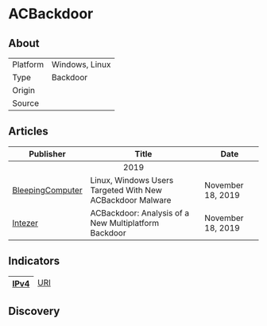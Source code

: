 <h1>ACBackdoor</h1>

<h2>About</h2>
<table>
  <tr>
    <td>Platform</td>
    <td>Windows, Linux</td>
  </tr>
  <tr>
    <td>Type</td>
    <td>Backdoor</td>
  </tr>
  <tr>
    <td>Origin</td>
    <td></td>
  </tr>
  <tr>
    <td>Source</td>
    <td>
      <a href=""></a>
    </td>
  </tr>
</table>

<h2>Articles</h2>
<table>
  <thead>
    <tr>
      <th>Publisher</th>
      <th>Title</th>
      <th>Date</th>
    </tr>
  </thead>
  <tbody>
    <tr>
      <td colspan="100" align="center">2019</td>
    </tr>
    <tr>
      <td>
        <a href="https://www.bleepingcomputer.com/news/security/linux-windows-users-targeted-with-new-acbackdoor-malware/">BleepingComputer</a>
      </td>
      <td>Linux, Windows Users Targeted With New ACBackdoor Malware</td>
      <td>November 18, 2019</td>
    </tr>
    <tr>
      <td>
        <a href="https://intezer.com/blog/acbackdoor-analysis-of-a-new-multiplatform-backdoor/">Intezer</a>
      </td>
      <td>ACBackdoor: Analysis of a New Multiplatform Backdoor</td>
      <td>November 18, 2019</td>
    </tr>
  </tbody>
</table>


<h2>Indicators</h2>
<table>
  <thead>
    <tr>
      <th>
        <a href="https://github.com/PudgyDragon/Threat-Intel/blob/main/All/ACBackdoor/IPv4.txt">IPv4</a>
      </th>
      <td>
        <a href="https://github.com/PudgyDragon/Threat-Intel/blob/main/All/ACBackdoor/uri.txt">URI</a>
      </td>
    </tr>
  </thead>
</table>


<h2>Discovery</h2>
